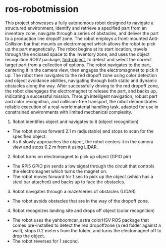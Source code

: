 # ros-robotmission

This project showcases a fully autonomous robot designed to navigate a structured environment, identify and retrieve a specified part from an inventory zone, navigate through a series of obstacles, and deliver the part to a production line dropoff zone. The robot employs a front-mounted Anti-Collision bar that mounts an electromagnet which allows the robot to pick up the part magnetically. The robot begins at its start location, travels through the enclosed space to the inventory zone, and uses the object recognition ROS2 package, [find-object](https://github.com/introlab/find-object), to detect and select the correct target part from a collection of options. The robot navigates to the part, centering it in the camera view, then engages the electromagnnet to pick it up. The robot then navigates to the red dropoff zone using color detection and object avoidance abilities, navigating through both static and dynamic obstacles along the way. After successfully driving to the red dropoff zone, the robot disengages the electromagnet to release the part, and backs up, indicating a successful mission.
Through intelligent navigation, robust part and color recognition, and collision-free transport, the robot demonstrates reliable execution of a real-world material handling task, adapted for use in constrained environments with limited mechanical complexity.


1. Robot identifies object and navigates to it (object recognition)
  - The robot moves forward 2.1 m (adjustable) and stops to scan for the specified object.
  - As it slowly approaches the object, the robot centers it in the camera view and stops 0.2 m from it using LIDAR.

2. Robot turns on electromagnet to pick up object (GPIO pin)
  - The RPi5 GPIO pin sends a low signal through the circuit that controls the electromagnet which turns the magnet on.
  - The robot moves forward for 1 sec to pick up the object (which has a steel bar attached) and backs up to face the obstacles.

3. Robot navigates through a maze/series of obstacles (LIDAR)
  - The robot avoids obstacles that are in the way of the dropoff zone.

4. Robot recognizes landing site and drops off object (color recognition)
  - The robot uses the yahboomcar_astra colorHSV ROS package that comes pre-installed to detect the red dropoffzone (a red folder against a wall), stops 0.2 meters from the folder, and turns the electomagnet off to drop the object.
  - The robot reverses for 1 second.
